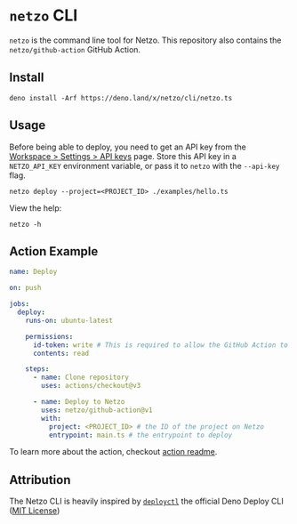 # `netzo` CLI

`netzo` is the command line tool for Netzo. This repository also contains the
`netzo/github-action` GitHub Action.

## Install

```shell
deno install -Arf https://deno.land/x/netzo/cli/netzo.ts
```

## Usage

Before being able to deploy, you need to get an API key from the
[Workspace > Settings > API keys](https://netzo.io/docs/platform/workspace#api-keys)
page. Store this API key in a `NETZO_API_KEY` environment variable, or pass it
to `netzo` with the `--api-key` flag.

```shell
netzo deploy --project=<PROJECT_ID> ./examples/hello.ts
```

View the help:

```shell
netzo -h
```

## Action Example

```yml
name: Deploy

on: push

jobs:
  deploy:
    runs-on: ubuntu-latest

    permissions:
      id-token: write # This is required to allow the GitHub Action to authenticate with Netzo.
      contents: read

    steps:
      - name: Clone repository
        uses: actions/checkout@v3

      - name: Deploy to Netzo
        uses: netzo/github-action@v1
        with:
          project: <PROJECT_ID> # the ID of the project on Netzo
          entrypoint: main.ts # the entrypoint to deploy
```

To learn more about the action, checkout [action readme](./action/readme.md).

## Attribution

The Netzo CLI is heavily inspired by
[`deployctl`](https://github.com/denoland/deployctl) the official Deno Deploy
CLI ([MIT License](https://github.com/denoland/deployctl/blob/main/license))
